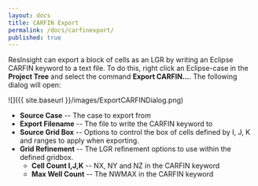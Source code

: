 ```yaml
---
layout: docs
title: CARFIN Export
permalink: /docs/carfinexport/
published: true
---
```


ResInsight can export a block of cells as an LGR by writing an Eclipse CARFIN keyword to a text file. 
To do this, right click an Eclipse-case in the  **Project Tree** and select the command **Export CARFIN...**.
The following dialog will open:

![]({{ site.baseurl }}/images/ExportCARFINDialog.png)

- **Source Case** -- The case to export from
- **Export Filename** -- The file to write the CARFIN keyword to
- **Source Grid Box** -- Options to control the box of cells defined by I, J, K and ranges to apply when exporting.
- **Grid Refinement** -- The LGR refinement options to use within the defined gridbox.
  - **Cell Count I,J,K** -- NX, NY and NZ in the CARFIN keyword
  - **Max Well Count** -- The NWMAX in the CARFIN  keyword
